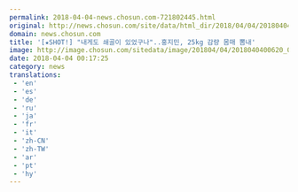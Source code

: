 ```yaml
---
permalink: 2018-04-04-news.chosun.com-721802445.html
original: http://news.chosun.com/site/data/html_dir/2018/04/04/2018040400638.html
domain: news.chosun.com
title: '[★SHOT!] "내게도 쇄골이 있었구나"..홍지민, 25kg 감량 몸매 뽐내'
image: http://image.chosun.com/sitedata/image/201804/04/2018040400620_0.png
date: 2018-04-04 00:17:25
category: news
translations: 
 - 'en'
 - 'es'
 - 'de'
 - 'ru'
 - 'ja'
 - 'fr'
 - 'it'
 - 'zh-CN'
 - 'zh-TW'
 - 'ar'
 - 'pt'
 - 'hy'
---
```


